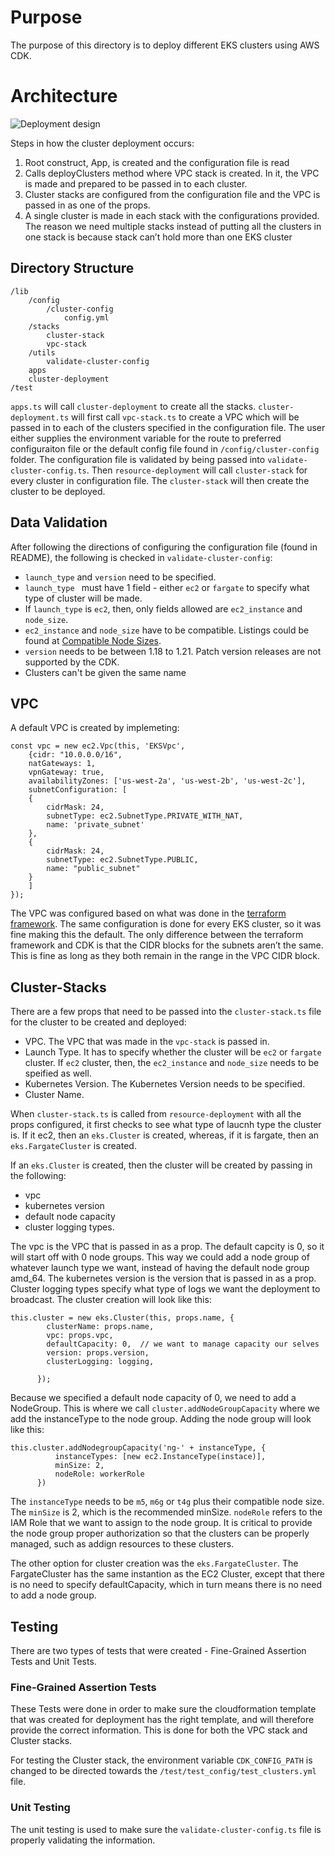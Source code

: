 # Purpose

The purpose of this directory is to deploy different EKS clusters using AWS CDK. 

# Architecture
![Deployment design](https://user-images.githubusercontent.com/54683946/183471629-59479f8c-db49-4c53-bbe5-48b5f18d6b14.png)


Steps in how the cluster deployment occurs:
1. Root construct, App, is created and the configuration file is read
2. Calls deployClusters method where VPC stack is created. In it, the VPC is made and prepared to be passed in to each cluster. 
3. Cluster stacks are configured from the configuration file and the VPC is passed in as one of the props.
4. A single cluster is made in each stack with the configurations provided. The reason we need multiple stacks instead of putting all the clusters in one stack is because stack can’t hold more than one EKS cluster 

## Directory Structure

```
/lib
    /config
        /cluster-config
            config.yml
    /stacks
        cluster-stack
        vpc-stack
    /utils
        validate-cluster-config
    apps
    cluster-deployment
/test
```
`apps.ts` will call `cluster-deployment` to create all the stacks. `cluster-deployment.ts` will first call `vpc-stack.ts` to create a VPC which will be passed in to each of the clusters specified in the configuration file. The user either supplies the environment variable for the route to preferred configuraiton file or the default config file found in `/config/cluster-config` folder. The configuration file is validated by being passed into `validate-cluster-config.ts`. Then `resource-deployment` will call `cluster-stack` for every cluster in configuration file. The `cluster-stack` will then create the cluster to be deployed.  

## Data Validation

After following the directions of configuring the configuration file (found in README), the following is checked in `validate-cluster-config`:
* `launch_type` and `version` need to be specified.
* `launch_type ` must have 1 field - either `ec2` or `fargate` to specify what type of cluster will be made. 
* If `launch_type` is `ec2`, then, only fields allowed are `ec2_instance` and `node_size`.
* `ec2_instance` and `node_size` have to be compatible. Listings could be found at [Compatible Node Sizes](https://www.amazonaws.cn/en/ec2/instance-types/). 
* `version` needs to be between 1.18 to 1.21. Patch version releases are not supported by the CDK. 
* Clusters can't be given the same name

## VPC

A default VPC is created by implemeting:
```
const vpc = new ec2.Vpc(this, 'EKSVpc',
    {cidr: "10.0.0.0/16",
    natGateways: 1,
    vpnGateway: true,
    availabilityZones: ['us-west-2a', 'us-west-2b', 'us-west-2c'],
    subnetConfiguration: [
    {
        cidrMask: 24,
        subnetType: ec2.SubnetType.PRIVATE_WITH_NAT,
        name: 'private_subnet'
    },
    {
        cidrMask: 24,
        subnetType: ec2.SubnetType.PUBLIC,
        name: "public_subnet"
    }
    ]
});
```
 The VPC was configured based on what was done in the [terraform framework](https://github.com/aws-observability/aws-otel-test-framework/blob/6cd6478ce2c32223494460b390f33aeb5e61c48e/terraform/eks_fargate_setup/main.tf#:~:text=%23%20%2D%2D%2D%2D%2D%2D%2D%2D%2D%2D%2D%2D%2D%2D%2D%2D%2D%2D%2D%2D%2D%2D%2D%2D%2D%2D%2D%2D%2D%2D%2D%2D%2D%2D%2D%2D%2D%2D%2D%2D%2D%2D%2D%2D%2D%2D%2D%2D%2D%2D%2D%2D%2D%2D%2D%2D%2D%2D%2D%2D%2D%2D%2D%2D%2D%2D%2D%2D%2D%2D%2D%2D%2D-,module%20%22vpc%22%20%7B,-source%20%3D%20%22). The same configuration is done for every EKS cluster, so it was fine making this the default. The only difference between the terraform framework and CDK is that the CIDR blocks for the subnets aren’t the same. This is fine as long as they both remain in the range in the VPC CIDR block.

 ## Cluster-Stacks

 There are a few props that need to be passed into the `cluster-stack.ts` file for the cluster to be created and deployed:
 * VPC. The VPC that was made in the `vpc-stack` is passed in. 
 * Launch Type. It has to specify whether the cluster will be `ec2` or `fargate` cluster. If `ec2` cluster, then, the `ec2_instance` and `node_size` needs to be speified as well. 
 * Kubernetes Version. The Kubernetes Version needs to be specified. 
 * Cluster Name. 

 When `cluster-stack.ts` is called from `resource-deployment` with all the props configured, it first checks to see what type of laucnh type the cluster is. If it ec2, then an `eks.Cluster` is created, whereas, if it is fargate, then an `eks.FargateCluster` is created. 
 
 If an `eks.Cluster` is created, then the cluster will be created by passing in the following:
 * vpc
 * kubernetes version
 * default node capacity
 * cluster logging types. 
 
 The vpc is the VPC that is passed in as a prop. The default capcity is 0, so it will start off with 0 node groups. This way we could add a node group of whatever launch type we want, instead of having the default node group amd_64. The kubernetes version is the version that is passed in as a prop. Cluster logging types specify what type of logs we want the deployment to broadcast. The cluster creation will look like this:

```
this.cluster = new eks.Cluster(this, props.name, {
        clusterName: props.name,
        vpc: props.vpc,
        defaultCapacity: 0,  // we want to manage capacity our selves
        version: props.version,
        clusterLogging: logging,
      
      });
```

Because we specified a default node capacity of 0, we need to add a NodeGroup. This is where we call `cluster.addNodeGroupCapacity` where we add the instanceType to the node group. Adding the node group will look like this:

```
this.cluster.addNodegroupCapacity('ng-' + instanceType, {
          instanceTypes: [new ec2.InstanceType(instace)],
          minSize: 2,
          nodeRole: workerRole
      })
```
The `instanceType` needs to be `m5`, `m6g` or `t4g` plus their compatible node size. The `minSize` is 2, which is the recommended minSize. `nodeRole` refers to the IAM Role that we want to assign to the node group. It is critical to provide the node group proper authorization so that the clusters can be properly managed, such as addign resources to these clusters. 

The other option for cluster creation was the `eks.FargateCluster`. The FargateCluster has the same instantion as the EC2 Cluster, except that there is no need to specify defaultCapacity, which in turn means there is no need to add a node group. 

## Testing

There are two types of tests that were created - Fine-Grained Assertion Tests and Unit Tests. 

### Fine-Grained Assertion Tests

These Tests were done in order to make sure the cloudformation template that was created for deployment has the right template, and will therefore provide the correct information. This is done for both the VPC stack and Cluster stacks. 

For testing the Cluster stack, the environment variable `CDK_CONFIG_PATH` is changed to be directed towards the `/test/test_config/test_clusters.yml` file. 

### Unit Testing

The unit testing is used to make sure the `validate-cluster-config.ts` file is properly validating the information. 